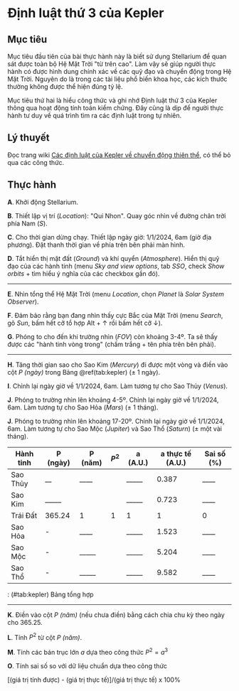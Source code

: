 # Định luật thứ 3 của Kepler

## Mục tiêu

Mục tiêu đầu tiên của bài thực hành này là biết sử dụng Stellarium để quan sát được toàn bộ Hệ Mặt Trời "từ trên cao". Làm vậy sẽ giúp người thực hành có được hình dung chính xác về các quỹ đạo và chuyển động trong Hệ Mặt Trời. Nguyên do là trong các tài liệu phổ biến khoa học, các kích thước thường không được thể hiện đúng tỷ lệ.

Mục tiêu thứ hai là hiểu công thức và ghi nhớ Định luật thứ 3 của Kepler thông qua hoạt động tính toán kiểm chứng. Đây cũng là dịp để người thực hành tư duy về quá trình tìm ra các định luật trong tự nhiên.

## Lý thuyết

Đọc trang wiki [Các định luật của Kepler về chuyển động thiên thể](https://vi.wikipedia.org/wiki/C%C3%A1c_%C4%91%E1%BB%8Bnh_lu%E1%BA%ADt_Kepler_v%E1%BB%81_chuy%E1%BB%83n_%C4%91%E1%BB%99ng_thi%C3%AAn_th%E1%BB%83), có thể bỏ qua các công thức.

## Thực hành

**A**. Khởi động Stellarium.

**B**. Thiết lập vị trí (_Location_): "Qui Nhon". Quay góc nhìn về đường chân trời phía Nam (_S_).

**C**. Cho thời gian dừng chạy. Thiết lập ngày giờ: 1/1/2024, 6am (giờ địa phương). Đặt thanh thời gian về phía trên bên phải màn hình.

**D**. Tắt hiển thị mặt đất (_Ground_) và khí quyển (_Atmosphere_). Hiển thị quỹ đạo của các hành tinh (menu *Sky and view options*, tab *SSO*, check *Show orbits* + tìm hiểu ý nghĩa của các checkbox gần đó).

---

**E**. Nhìn tổng thể Hệ Mặt Trời (menu *Location*, chọn *Planet* là *Solar System Observer*).

**F**. Đảm bảo rằng bạn đang nhìn thấy cực Bắc của Mặt Trời (menu *Search*, gõ *Sun*, bấm hết cỡ tổ hợp Alt + ↑ rồi bấm hết cỡ ↓).

**G**. Phóng to cho đến khi trường nhìn (*FOV*) còn khoảng 3-4º. Ta sẽ thấy được các "hành tinh vòng trong" (chấm trắng + tên phía trên bên phải).

---

**H**. Tăng thời gian sao cho Sao Kim (*Mercury*) đi được một vòng và điền vào cột *P (ngày)* trong Bảng \@ref(tab:kepler) (± 1 ngày).

**I**. Chỉnh lại ngày giờ về 1/1/2024, 6am. Làm tương tự cho Sao Thủy (*Venus*).

**J**. Phóng to trường nhìn lên khoảng 4-5º. Chỉnh lại ngày giờ về 1/1/2024, 6am. Làm tương tự cho Sao Hỏa (*Mars*) (± 1 tháng).

**J**. Phóng to trường nhìn lên khoảng 17-20º. Chỉnh lại ngày giờ về 1/1/2024, 6am. Làm tương tự cho Sao Mộc (*Jupiter*) và Sao Thổ (*Saturn*) (± một vài tháng).


| Hành tinh | P (ngày) | P (năm) | $P^2$ | a (A.U.) | a thực tế (A.U.) | Sai số (%) |
| --------- | -------- | ------- | ----- | ----- | --------- | ------- |
| Sao Thủy | __ | ____ |  | _____ | 0.387 | ____ |
| Sao Kim | _____ |  |  | _____ | 0.723 | ____ |
| Trái Đất | 365.24 | 1 | 1 | 1 | 1 | 0 |
| Sao Hỏa | - | ____ |  | _____ | 1.523 | ____ |
| Sao Mộc | - | _____ |  | _____ | 5.204 | ____ |
| Sao Thổ | - | _____ |  | _____ | 9.582 | ____ |

: (\#tab:kepler) Bảng tổng hợp

---

**K**. Điền vào cột *P (năm)* (nếu chưa điền) bằng cách chia chu kỳ theo ngày cho 365.25.

**L**. Tính $P^2$ từ cột *P (năm)*.

**M**. Tính các bán trục lớn *a* dựa theo công thức $P^2 = a^3$

**O**. Tính sai số so với dữ liệu chuẩn dựa theo công thức 

[(giá trị tính được) - (giá trị thực tế)]/(giá trị thực tế) x 100%
